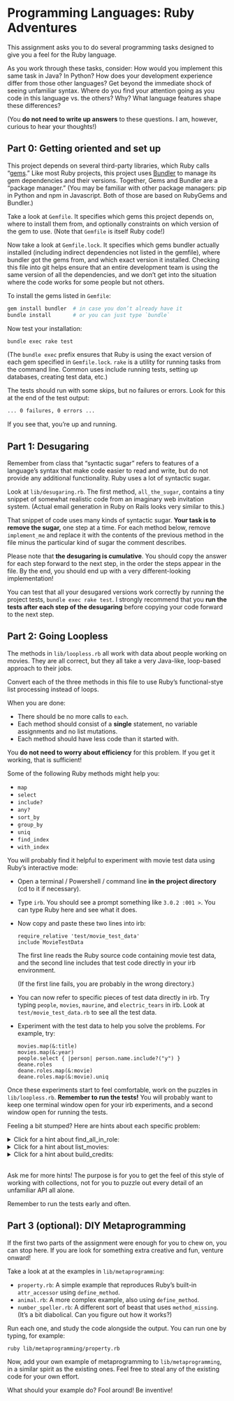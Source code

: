 # Programming Languages: Ruby Adventures

This assignment asks you to do several programming tasks designed to give you a feel for the Ruby language.

As you work through these tasks, consider: How would you implement this same task in Java? In Python? How does your development experience differ from those other languages? Get beyond the immediate shock of seeing unfamiliar syntax. Where do you find your attention going as you code in this language vs. the others? Why? What language features shape these differences?

(You **do not need to write up answers** to these questions. I am, however, curious to hear your thoughts!)


## Part 0: Getting oriented and set up

This project depends on several third-party libraries, which Ruby calls “[gems](https://rubygems.org).” Like most Ruby projects, this project uses [Bundler](http://bundler.io) to manage its gem dependencies and their versions. Together, Gems and Bundler are a “package manager.” (You may be familiar with other package managers: pip in Python and npm in Javascript. Both of those are based on RubyGems and Bundler.)

Take a look at `Gemfile`. It specifies which gems this project depends on, where to install them from, and optionally constraints on which version of the gem to use. (Note that `Gemfile` is itself Ruby code!)

Now take a look at `Gemfile.lock`. It specifies which gems bundler actually installed (including indirect dependencies not listed in the gemfile), where bundler got the gems from, and which exact version it installed. Checking this file into git helps ensure that an entire development team is using the same version of all the dependencies, and we don’t get into the situation where the code works for some people but not others.

To install the gems listed in `Gemfile`:

```bash
gem install bundler  # in case you don’t already have it
bundle install       # or you can just type `bundle`
```

Now test your installation:

```bash
bundle exec rake test
```

(The `bundle exec` prefix ensures that Ruby is using the exact version of each gem specified in `Gemfile.lock`. `rake` is a utility for running tasks from the command line. Common uses include running tests, setting up databases, creating test data, etc.)

The tests should run with some skips, but no failures or errors. Look for this at the end of the test output:

```bash
... 0 failures, 0 errors ...
```

If you see that, you’re up and running.


## Part 1: Desugaring

Remember from class that “syntactic sugar” refers to features of a language’s syntax that make code easier to read and write, but do not provide any additional functionality. Ruby uses a lot of syntactic sugar.

Look at `lib/desugaring.rb`. The first method, `all_the_sugar`, contains a tiny snippet of somewhat realistic code from an imaginary web invitation system. (Actual email generation in Ruby on Rails looks very similar to this.)

That snippet of code uses many kinds of syntactic sugar. **Your task is to remove the sugar,** one step at a time. For each method below, remove `implement_me` and replace it with the contents of the previous method in the file minus the particular kind of sugar the comment describes.

Please note that **the desugaring is cumulative**. You should copy the answer for each step forward to the next step, in the order the steps appear in the file. By the end, you should end up with a very different-looking implementation!

You can test that all your desugared versions work correctly by running the project tests, `bundle exec rake test`. I strongly recommend that you **run the tests after each step of the desugaring** before copying your code forward to the next step.


## Part 2: Going Loopless

The methods in `lib/loopless.rb` all work with data about people working on movies. They are all correct, but they all take a very Java-like, loop-based approach to their jobs.

Convert each of the three methods in this file to use Ruby’s functional-stye list processing instead of loops.

When you are done:

- There should be no more calls to `each`.
- Each method should consist of a **single** statement, no variable assignments and no list mutations.
- Each method should have less code than it started with.

You **do not need to worry about efficiency** for this problem. If you get it working, that is sufficient!

Some of the following Ruby methods might help you:

- `map`
- `select`
- `include?`
- `any?`
- `sort_by`
- `group_by`
- `uniq`
- `find_index`
- `with_index`

You will probably find it helpful to experiment with movie test data using Ruby’s interactive mode:

- Open a terminal / Powershell / command line **in the project directory** (cd to it if necessary).
- Type `irb`. You should see a prompt something like `3.0.2 :001 >`. You can type Ruby here and see what it does.
- Now copy and paste these two lines into irb:

      require_relative 'test/movie_test_data'
      include MovieTestData

  The first line reads the Ruby source code containing movie test data, and the second line includes that test code directly in your irb environment.

  (If the first line fails, you are probably in the wrong directory.)
- You can now refer to specific pieces of test data directly in irb. Try typing `people`, `movies`, `maurine`, and `electric_tears` in irb. Look at `test/movie_test_data.rb` to see all the test data.
- Experiment with the test data to help you solve the problems. For example, try:

      movies.map(&:title)
      movies.map(&:year)
      people.select { |person| person.name.include?("y") }
      deane.roles
      deane.roles.map(&:movie)
      deane.roles.map(&:movie).uniq

Once these experiments start to feel comfortable, work on the puzzles in `lib/loopless.rb`. **Remember to run the tests!** You will probably want to keep one terminal window open for your irb experiments, and a second window open for running the tests.

Feeling a bit stumped? Here are hints about each specific problem:

<details>
  <summary>Click for a hint about find_all_in_role:</summary>
  
  > You can do this one with `select`, `map`, and `include?`.
  >
  > <details>
  >  <summary>Click for a more specific hint</summary>
  >
  >  1. Figure out how to get the array of roles one specific person has been in.
  >  2. Figure out how to get the array of _names_ of roles a person has been in.
  >  3. Figure out how to check whether that contains a specific role name.
  >  4. Now apply that test to each person, and select the ones who match.
  > </details>
</details>

<details>
  <summary>Click for a hint about list_movies:</summary>

  > For this one, read about:
  > - `map`
  > - `uniq`
  > - `sort_by`
</details>

<details>
  <summary>Click for a hint about build_credits:</summary>

  > There are several ways to solve this one! Here are methods that could help — and note that while all of them are useful in _some_ possible solution, you will not need all of them in any one _particular_ solution:
  > - `include?`
  > - `map`
  > - `find_index`
  > - `flat_map`
  > - `select`
  > - `sort_by`
</details>
<br>

Ask me for more hints! The purpose is for you to get the feel of this style of working with collections, not for you to puzzle out every detail of an unfamiliar API all alone.

Remember to run the tests early and often.


## Part 3 (optional): DIY Metaprogramming

If the first two parts of the assignment were enough for you to chew on, you can stop here. If you are look for something extra creative and fun, venture onward!

Take a look at at the examples in `lib/metaprogramming`:

- `property.rb`: A simple example that reproduces Ruby’s built-in `attr_accessor` using `define_method`.
- `animal.rb`: A more complex example, also using `define_method`.
- `number_speller.rb`: A different sort of beast that uses `method_missing`. (It’s a bit diabolical. Can you figure out how it works?)

Run each one, and study the code alongside the output. You can run one by typing, for example:

    ruby lib/metaprogramming/property.rb

Now, add your own example of metaprogramming to `lib/metaprogramming`, in a similar spirit as the existing ones. Feel free to steal any of the existing code for your own effort.

What should your example do? Fool around! Be inventive!
